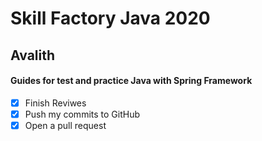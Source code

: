 # Skill Factory Java 2020

## Avalith 

#### Guides for test and practice Java with Spring Framework


- [x] Finish Reviwes
- [x] Push my commits to GitHub
- [x] Open a pull request
